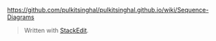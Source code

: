 https://github.com/pulkitsinghal/pulkitsinghal.github.io/wiki/Sequence-Diagrams


> Written with [StackEdit](https://stackedit.io/).
<!--stackedit_data:
eyJoaXN0b3J5IjpbMTU0MTk5MjM3Nl19
-->